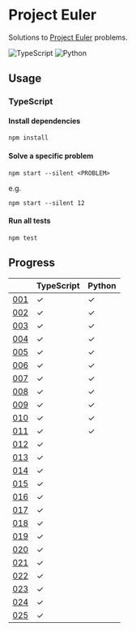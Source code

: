 # Project Euler

Solutions to [Project Euler](https://projecteuler.net) problems.

![TypeScript](https://github.com/sunilbpandey/project-euler/actions/workflows/typescript.yml/badge.svg)
![Python](https://github.com/sunilbpandey/project-euler/actions/workflows/python.yml/badge.svg)

## Usage

### TypeScript

#### Install dependencies

```
npm install
```

#### Solve a specific problem

```
npm start --silent <PROBLEM>
```

e.g.

```
npm start --silent 12
```

#### Run all tests

```
npm test
```

## Progress

|                | TypeScript | Python |
| -------------- | ---------- | ------ |
| [001](src/001) | ✓          | ✓      |
| [002](src/002) | ✓          | ✓      |
| [003](src/003) | ✓          | ✓      |
| [004](src/004) | ✓          | ✓      |
| [005](src/005) | ✓          | ✓      |
| [006](src/006) | ✓          | ✓      |
| [007](src/007) | ✓          | ✓      |
| [008](src/008) | ✓          | ✓      |
| [009](src/009) | ✓          | ✓      |
| [010](src/010) | ✓          | ✓      |
| [011](src/011) | ✓          | ✓      |
| [012](src/012) | ✓          |        |
| [013](src/013) | ✓          |        |
| [014](src/014) | ✓          |        |
| [015](src/015) | ✓          |        |
| [016](src/016) | ✓          |        |
| [017](src/017) | ✓          |        |
| [018](src/018) | ✓          |        |
| [019](src/019) | ✓          |        |
| [020](src/020) | ✓          |        |
| [021](src/021) | ✓          |        |
| [022](src/022) | ✓          |        |
| [023](src/023) | ✓          |        |
| [024](src/024) | ✓          |        |
| [025](src/025) | ✓          |        |
